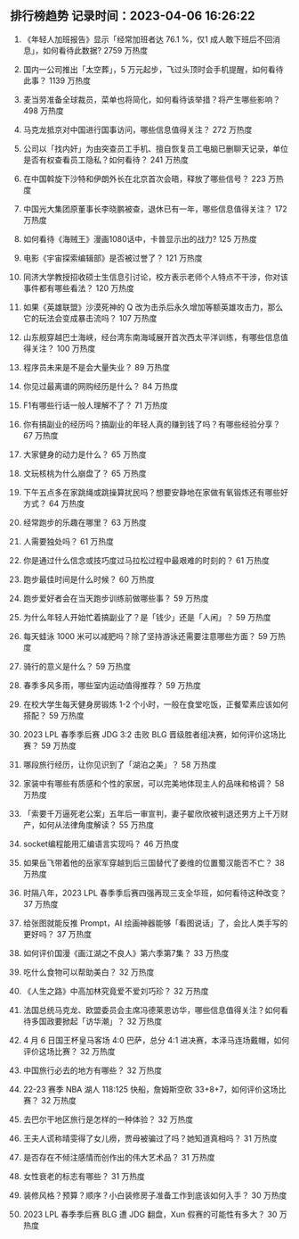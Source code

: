 
## 排行榜趋势 记录时间：2023-04-06 16:26:22
  
  1. 《年轻人加班报告》显示「经常加班者达 76.1 %，仅1 成人敢下班后不回消息」，如何看待此数据? 2759 万热度
    
  2. 国内一公司推出「太空葬」，5 万元起步，飞过头顶时会手机提醒，如何看待此事？ 1139 万热度
    
  3. 麦当劳准备全球裁员，菜单也将简化，如何看待该举措？将产生哪些影响？ 498 万热度
    
  4. 马克龙抵京对中国进行国事访问，哪些信息值得关注？ 272 万热度
    
  5. 公司以「找内奸」为由突查员工手机、擅自恢复员工电脑已删聊天记录，单位是否有权查看员工隐私？如何看待？ 241 万热度
    
  6. 在中国斡旋下沙特和伊朗外长在北京首次会晤，释放了哪些信号？ 223 万热度
    
  7. 中国光大集团原董事长李晓鹏被查，退休已有一年，哪些信息值得关注？ 172 万热度
    
  8. 如何看待《海贼王》漫画1080话中，卡普显示出的战力? 125 万热度
    
  9. 电影《宇宙探索编辑部》是否被过誉了？ 121 万热度
    
  10. 同济大学教授招收硕士生信息引讨论，校方表示老师个人特点不干涉，你对该事件都有哪些看法？ 120 万热度
    
  11. 如果《英雄联盟》沙漠死神的 Q 改为击杀后永久增加等额英雄攻击力，那么它的玩法会变成暴击流吗？ 107 万热度
    
  12. 山东舰穿越巴士海峡，经台湾东南海域展开首次西太平洋训练，有哪些信息值得关注？ 100 万热度
    
  13. 程序员未来是不是会大量失业？ 89 万热度
    
  14. 你见过最离谱的网购经历是什么？ 84 万热度
    
  15. F1有哪些行话一般人理解不了？ 71 万热度
    
  16. 你有搞副业的经历吗？搞副业的年轻人真的赚到钱了吗？有哪些经验分享？ 67 万热度
    
  17. 大家健身的动力是什么？ 65 万热度
    
  18. 文玩核桃为什么崩盘了？ 65 万热度
    
  19. 下午五点多在家跳绳或跳操算扰民吗？想要安静地在家做有氧锻炼还有哪些好方式？ 64 万热度
    
  20. 经常跑步的乐趣在哪里？ 63 万热度
    
  21. 人需要独处吗？ 61 万热度
    
  22. 你是通过什么信念或技巧度过马拉松过程中最艰难的时刻的？ 61 万热度
    
  23. 跑步最佳时间是什么时候？ 60 万热度
    
  24. 跑步爱好者会在当天跑步训练前做哪些事？ 59 万热度
    
  25. 为什么年轻人开始忙着搞副业了？是「钱少」还是「人闲」？ 59 万热度
    
  26. 每天蛙泳 1000 米可以减肥吗？除了坚持游泳还需要注意哪些方面？ 59 万热度
    
  27. 骑行的意义是什么？ 59 万热度
    
  28. 春季多风多雨，哪些室内运动值得推荐？ 59 万热度
    
  29. 在校大学生每天健身房锻炼 1-2 个小时，一般在食堂吃饭，正餐荤素应该如何搭配？ 59 万热度
    
  30. 2023 LPL 春季季后赛 JDG 3:2 击败 BLG 晋级胜者组决赛，如何评价这场比赛？ 59 万热度
    
  31. 哪段旅行经历，让你见识到了「湖泊之美」？ 58 万热度
    
  32. 家装中有哪些有质感和个性的家居，可以完美地体现主人的品味和格调？ 58 万热度
    
  33. 「索要千万逼死老公案」五年后一审宣判，妻子翟欣欣被判退还男方上千万财产，如何从法律角度解读？ 55 万热度
    
  34. socket编程能用汇编语言实现吗？ 46 万热度
    
  35. 如果岳飞带着他的岳家军穿越到后三国替代了姜维的位置蜀汉能否不亡？ 38 万热度
    
  36. 时隔八年，2023 LPL 春季季后赛四强再现三支全华班，如何看待这种改变？ 37 万热度
    
  37. 给张图就能反推 Prompt，AI 绘画神器能够「看图说话」了，会比人类手写的更好吗？ 37 万热度
    
  38. 如何评价国漫《画江湖之不良人》第六季第7集？ 33 万热度
    
  39. 吃什么食物可以帮助美白？ 32 万热度
    
  40. 《人生之路》中高加林究竟爱不爱刘巧珍？ 32 万热度
    
  41. 法国总统马克龙、欧盟委员会主席冯德莱恩访华，哪些信息值得关注？如何看待多国政要掀起「访华潮」？ 32 万热度
    
  42. 4 月 6 日国王杯皇马客场 4:0 巴萨，总分 4:1 进决赛，本泽马连场戴帽，如何评价这场比赛？ 32 万热度
    
  43. 中国旅行必去的地方有哪些？ 32 万热度
    
  44. 22-23 赛季 NBA 湖人 118:125 快船，詹姆斯空砍 33+8+7，如何评价这场比赛？ 32 万热度
    
  45. 去巴尔干地区旅行是怎样的一种体验？ 32 万热度
    
  46. 王夫人谎称晴雯得了女儿痨，贾母被骗过了吗？她知道真相吗？ 31 万热度
    
  47. 是否存在不倾注感情而创作出的伟大艺术品？ 31 万热度
    
  48. 女性衰老的标志有哪些？ 31 万热度
    
  49. 装修风格？预算？顺序？小白装修房子准备工作到底该如何入手？ 30 万热度
    
  50. 2023 LPL 春季季后赛 BLG 遭 JDG 翻盘，Xun 假赛的可能性有多大？ 30 万热度
    